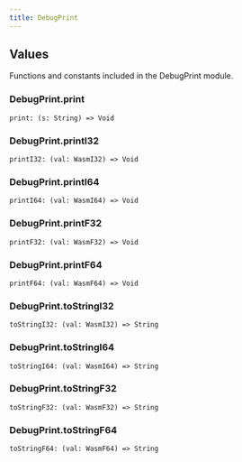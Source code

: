 ```yaml
---
title: DebugPrint
---
```


## Values

Functions and constants included in the DebugPrint module.

### DebugPrint.**print**

```grain
print: (s: String) => Void
```

### DebugPrint.**printI32**

```grain
printI32: (val: WasmI32) => Void
```

### DebugPrint.**printI64**

```grain
printI64: (val: WasmI64) => Void
```

### DebugPrint.**printF32**

```grain
printF32: (val: WasmF32) => Void
```

### DebugPrint.**printF64**

```grain
printF64: (val: WasmF64) => Void
```

### DebugPrint.**toStringI32**

```grain
toStringI32: (val: WasmI32) => String
```

### DebugPrint.**toStringI64**

```grain
toStringI64: (val: WasmI64) => String
```

### DebugPrint.**toStringF32**

```grain
toStringF32: (val: WasmF32) => String
```

### DebugPrint.**toStringF64**

```grain
toStringF64: (val: WasmF64) => String
```

